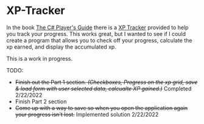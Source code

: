 # XP-Tracker

In the book [The C# Player's Guide](URL 'https://csharpplayersguide.com/') there is a [XP Tracker](URL 'https://csharpplayersguide.com/assets/content/downloadables/XPTracker.pdf') provided to help you track your progress. This works great, but I wanted to see if I could create a program that allows you to check off your progress, calculate the xp earned, and display the accumulated xp.

This is a work in progress.

TODO:
- ~~Finish out the Part 1 section. _(Checkboxes, Progress on the xp grid, save & load form with user selected data, calcualte XP gained.)_~~ Completed 2/22/2022
- Finish Part 2 section
- ~~Come up with a way to save so when you open the application again your progress isn't lost.~~ Implemented solution 2/22/2022
